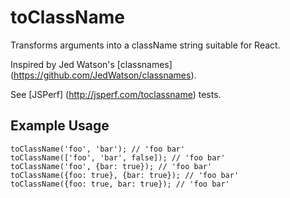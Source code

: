 # toClassName
Transforms arguments into a className string suitable for React.

Inspired by Jed Watson's [classnames] (https://github.com/JedWatson/classnames).

See [JSPerf] (http://jsperf.com/toclassname) tests.

## Example Usage
```
toClassName('foo', 'bar'); // 'foo bar'
toClassName(['foo', 'bar', false]); // 'foo bar'
toClassName('foo', {bar: true}); // 'foo bar'
toClassName({foo: true}, {bar: true}); // 'foo bar'
toClassName({foo: true, bar: true}); // 'foo bar'
```